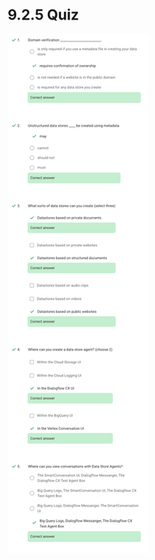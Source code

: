 # 9.2.5 Quiz

![gh](https://raw.githubusercontent.com/SeanChenR/img_gif/main/myimage/1746608981000nyznqf.png)
